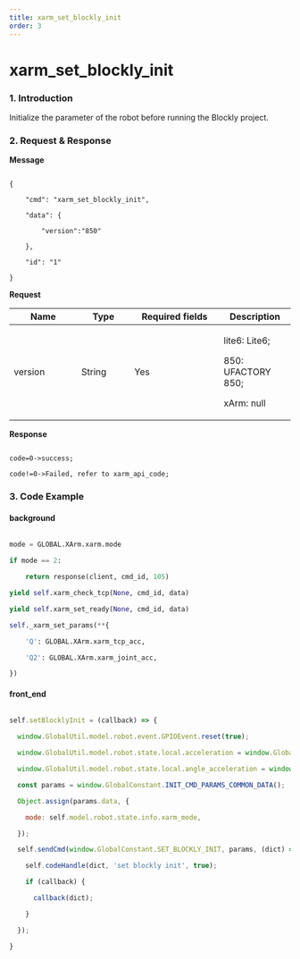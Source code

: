 ```yaml
---
title: xarm_set_blockly_init
order: 3
---
```

# xarm\_set\_blockly\_init



### 1. Introduction



Initialize the parameter of the robot before running the Blockly project.



### 2. Request & Response



**Message**

```

{

    "cmd": "xarm_set_blockly_init",

    "data": {

        "version":"850"

    },

    "id": "1"

}

```

**Request**



<table data-full-width="true"><thead><tr><th width="105">Name</th><th width="79">Type</th><th width="144">Required fields</th><th>Description</th></tr></thead><tbody><tr><td>version</td><td>String</td><td>Yes</td><td><p>lite6: Lite6;</p><p>850: UFACTORY 850;</p><p>xArm: null</p></td></tr></tbody></table>



**Response**



```

code=0->success;

code!=0->Failed, refer to xarm_api_code;

```





### 3. Code Example



#### background



```python

mode = GLOBAL.XArm.xarm.mode

if mode == 2:

    return response(client, cmd_id, 105)

yield self.xarm_check_tcp(None, cmd_id, data)

yield self.xarm_set_ready(None, cmd_id, data)

self._xarm_set_params(**{

    'Q': GLOBAL.XArm.xarm_tcp_acc,

    'Q2': GLOBAL.XArm.xarm_joint_acc,

})

```



#### front\_end



```javascript

self.setBlocklyInit = (callback) => {

  window.GlobalUtil.model.robot.event.GPIOEvent.reset(true);

  window.GlobalUtil.model.robot.state.local.acceleration = window.GlobalUtil.model.robot.state.remote.defaultTcpAcc;

  window.GlobalUtil.model.robot.state.local.angle_acceleration = window.GlobalUtil.model.robot.state.remote.defaultJointAcc;

  const params = window.GlobalConstant.INIT_CMD_PARAMS_COMMON_DATA();

  Object.assign(params.data, {

    mode: self.model.robot.state.info.xarm_mode,

  });

  self.sendCmd(window.GlobalConstant.SET_BLOCKLY_INIT, params, (dict) => {

    self.codeHandle(dict, 'set blockly init', true);

    if (callback) {

      callback(dict);

    }

  });

}

```
